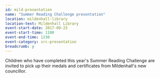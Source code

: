 ```yaml
---
id: mild-presentation
name: "Summer Reading Challenge presentation"
location: mildenhall-library
location-text: Mildenhall Library
event-start-date: 2017-09-23
event-start-time: 1100
event-end-time: 1230
event-category: src-presentation
breadcrumb: y
---
```


Children who have completed this year's Summer Reading Challenge are invited to pick up their medals and certificates from Mildenhall's new councillor.
